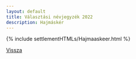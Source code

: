 ```yaml
---
layout: default
title: Választási névjegyzék 2022
description: Hajmáskér
---
```


{% include settlementHTMLs/Hajmaaskeer.html %}

[Vissza](./)